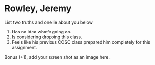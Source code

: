 # Rowley, Jeremy
List two truths and one lie about you below

1. Has no idea what's going on.
1. Is considering dropping this class.
1. Feels like his previous COSC class prepared him completely for this assignment.


Bonus (+1), add your screen shot as an image here.
